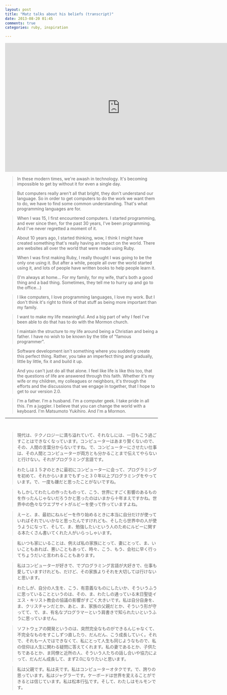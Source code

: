 ```yaml
---
layout: post
title: "Matz talks about his beliefs (transcript)"
date: 2013-08-20 01:45
comments: true
categories: ruby, inspiration

---
```


<iframe width="755" height="425" src="http://www.youtube.com/embed/bkh0gPf4Noc?rel=0" frameborder="0" allowfullscreen></iframe>

> In these modern times, we're awash in technology. It's becoming impossible to get by without it for even a single day. 

<!--more-->

> But computers really aren't all that bright, they don't understand our language. So in order to get computers to do the work we want them to do, we have to find some common understanding. That's what programming languages are for.

> When I was 15, I first encountered computers. I started programming, and ever since then, for the past 30 years, I've been programming. And I've never regretted a moment of it.

> About 10 years ago, I started thinking, wow, I think I might have created something that's really having an impact on the world. There are websites all over the world that were made using Ruby.

> When I was first making Ruby, I really thought I was going to be the only one using it. But after a while, people all over the world started using it, and lots of people have written books to help people learn it. 

> (I'm always at home... For my family, for my wife, that's both a good thing and a bad thing. Sometimes, they tell me to hurry up and go to the office...)

> I like computers, I love programming languages, I love my work. But I don't think it's right to think of that stuff as being more important than my family.

> I want to make my life meaningful. And a big part of why I feel I've been able to do that has to do with the Mormon church.

> I maintain the structure to my life around being a Christian and being a father. I have no wish to be known by the title of "famous programmer".

> Software development isn't something where you suddenly create this perfect thing. Rather, you take an imperfect thing and gradually, little by little, fix it and build it up.

> And you can't just do all that alone. I feel like life is like this too, that the questions of life are answered through this faith. Whether it's my wife or my children, my colleagues or neighbors, it's through the efforts and the discussions that we engage in together, that I hope to get to our version 2.0.

> I'm a father. I'm a husband. I'm a computer geek. I take pride in all this. I'm a juggler. I believe that you can change the world with a keyboard. I'm Matsumoto Yukihiro. And I'm a Mormon.

---
<br/>

> 現代は、テクノロジーに満ち溢れていて、それなしには、一日もこう過ごすことはできなくなっています。コンピューターはあまり賢くないので、その、人間の言葉分からないですね。で、コンピューターにさせたい仕事は、その人間とコンピューターが両方とも分かることまで伝えてやらないと行けない。それがプログラミング言語です。

> わたしは１５才のときに最初にコンピューターに会って、プログラミングを初めて、それからいままでもずっと３０年以上プログラミングをやっています。で、一度も嫌だと思ったことがないですね。

> もしかしてわたしの作ったものって、こう、世界にすごく影響のあるものを作ったんじゃないだろうかと思ったのはいまから十年まえですかね。世界中の色々なウエブサイトがルビーを使って作っていますよね。

> えーと、ま、最初にねルビーを作り始めるときに本当に自分だけが使っていればそれでいいかなと思ったんですけれども、そしたら世界中の人が使うようになって、そして、ま、勉強したいという人のためにルビーに関する本たくさん書いてくれた人がいらっしゃいます。

> 私いつも家にいることは、例えば私の家族にとって、妻にとって、ま、いいこともあれば、悪いこともあって、時々、こう、もう、会社に早く行ってちょうだいと言われることもあります。

> 私はコンピューターが好きで、でプログラミング言語が大好きで、仕事も愛していますけれども、だけど、その家族よりそれを大切しては行けないと思います。

> わたしが、自分の人生を、こう、有意義なものにしたいか、そういうふうに思っていることというのは、その、ま、わたしの通っている末日聖徒イエス・キリスト教会の協議の影響がすごく大きいです。私は自分自身を、ま、クリスチャンだとか、あと、ま、家族の父親だとか、そういう形が守ってて、で、ま、有名なプログラマーという肩書きで知られたいというふうに思っていません。

> ソフトウェアの開発というのは、突然完全なものができるんじゃなくて、不完全なものをすこしずつ直したり、だんだん、こう成長していく。それで、それも一人ではできなくて、私にとって人生も同じようなもので、私の信仰は人生に関わる疑問に答えてくれます。私の妻であるとか、子供たちであるとか、ま同僚と近所の人、そういう人たちの話し合いや協力によって、だんだん成長して、まず2.0になりたいと思います。

> 私は父親です。私は夫です。私はコンピューターオタクです。で、誇りの思っています。私はジャグラーです。ケーボードは世界を変えることができるとは信じています。私は松本行弘です。そして、わたしはモルモンです。
